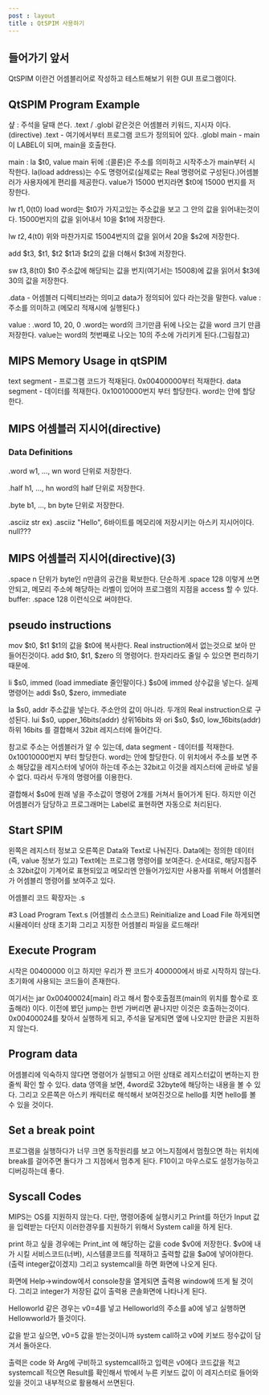 ```yaml
---
post : layout
title : QtSPIM 사용하기
---
```

## 들어가기 앞서
QtSPIM 이란건 어셈블리어로 작성하고 테스트해보기 위한 GUI 프로그램이다.

## QtSPIM Program Example

샾 : 주석을 달때 쓴다.
.text / .globl 같은것은 어셈블러 키워드, 지시자 이다.(directive)
.text - 여기에서부터 프로그램 코드가 정의되어 있다.
.globl main - main이 LABEL이 되며, main을 호출한다.

main : la $t0, value 
main 뒤에 :(콜론)은 주소를 의미하고 시작주소가 main부터 시작한다.
la(load address)는 수도 명령어로(실제로는 Real 명령어로 구성된다.)어셈블러가 사용자에게 편리를 제공한다. value가 15000 번지라면 $t0에 15000 번지를 저장한다.

lw $t1, 0($t0)
load word는 $t0가 가지고있는 주소값을 보고 그 안의 값을 읽어내는것이다. 15000번지의 값을 읽어내서 10을 $t1에 저장한다.

lw $t2, 4($t0)
위와 마찬가지로 15004번지의 값을 읽어서 20을 $s2에 저장한다.

add $t3, $t1, $t2
$t1과 $t2의 값을 더해서 $t3에 저장한다.

sw $t3, 8($t0)
$t0 주소값에 해당되는 값을 번지(여기서는 15008)에 값을 읽어서 $t3에 30의 값을 저장한다.

.data - 어셈블러 디렉티브라는 의미고 data가 정의되어 있다 라는것을 말한다.
value : 주소를 의미하고 (메모리 적재시에 실행된다.)

value : .word 10, 20, 0
.word는 word의 크기만큼 뒤에 나오는 값을 word 크기 만큼 저장한다.
value는 word의 첫번째로 나오는 10의 주소에 가리키게 된다.(그림참고)

## MIPS Memory Usage in qtSPIM
text segment - 프로그램 코드가 적재된다. 0x00400000부터 적재한다.
data segment - 데이터를 적재한다. 0x10010000번지 부터 할당한다. word는 안에 할당한다.

## MIPS 어셈블러 지시어(directive)
### Data Definitions
.word w1, ..., wn
word 단위로 저장한다.

.half h1, ..., hn
word의 half 단위로 저장한다.

.byte b1, ..., bn
byte 단위로 저장한다.

.asciiz str
ex) .asciiz "Hello", 6바이트를 메모리에 저장시키는 아스키 지시어이다. null???

## MIPS 어셈블러 지시어(directive)(3)
.space n
단위가 byte인 n만큼의 공간을 확보한다.
단순하게 .space 128 이렇게 쓰면안되고, 메모리 주소에 해당하는 라벨이 있어야 프로그램의 지점을 access 할 수 있다.
buffer: .space 128 이런식으로 써야한다.

## pseudo instructions
mov $t0, $t1
$t1의 값을 $t0에 복사한다. Real instruction에서 없는것으로 보아 만들어진것이다.
add $t0, $t1, $zero 의 명령어다. 한자리라도 줄일 수 있으면 편리하기 때문에.

li $s0, immed (load immediate 줄인말이다.)
$s0에 immed 상수값을 넣는다. 
실제 명령어는 addi $s0, $zero, immediate

la $s0, addr 
주소값을 넣는다. 주소안의 값이 아니라.
두개의 Real instruction으로 구성된다. 
lui $s0, upper_16bits(addr) 상위16bits 와
ori $s0, $s0, low_16bits(addr) 하위 16bits 를 결합해서 32bit 레지스터에 들어간다.

참고로 주소는 어셈블러가 알 수 있는데, 
data segment - 데이터를 적재한다. 0x10010000번지 부터 할당한다. word는 안에 할당한다. 이 위치에서 주소를 보면 
주소 해당값을 레지스터에 넣어야 하는데 주소는 32bit고 이것을 레지스터에 곧바로 넣을 수 없다. 따라서 두개의 명령어를 이용한다.

결합해서 $s0에 원래 넣을 주소값이 명령어 2개를 거쳐서 들어가게 된다. 하지만 이건 어셈블러가 담당하고 프로그래머는 Label로 표현하면 자동으로 처리된다.

## Start SPIM
왼쪽은 레지스터 정보고 오른쪽은 Data와 Text로 나눠진다.
Data에는 정의한 데이터(즉, value 정보가 있고)
Text에는 프로그램 명령어를 보여준다.
순서대로, 해당지점주소 32bit값이 기계어로 표현되있고 메모리엔 안들어가있지만 사용자를 위해서 어셈블러가 어셈블리 명령어를 보여주고 있다.

어셈블리 코드 확장자는 .s

#3 Load Program
Text.s (어셈블리 소스코드)
Reinitialize and Load File 하게되면 시뮬레이터 상태 초기화 그리고 지정한 어셈블리 파일을 로드해라!

## Execute Program
시작은 00400000 이고 하지만 우리가 짠 코드가 400000에서 바로 시작하지 않는다. 초기화에 사용되는 코드들이 존재한다.

여기서는 jar 0x00400024[main] 라고 해서 함수호출점프(main의 위치를 함수로 호출해라) 이다. 이전에 봤던 jump는 한번 가버리면 끝나지만 이것은 호출하는것이다.
0x00400024를 찾아서 실행하게 되고, 주석을 달게되면 옆에 나오지만 한글은 지원하지 않는다.

## Program data

어셈블리에 익숙하지 않다면 명령어가 실행되고 어떤 상태로 레지스터값이 변하는지 한줄씩 확인 할 수 있다.
data 영역을 보면, 4word로 32byte에 해당하는 내용을 볼 수 있다. 그리고 오른쪽은 아스키 캐릭터로 해석해서 보여진것으로 hello를 치면 hello를 볼 수 있을 것이다.

## Set a break point
프로그램을 실행하다가 너무 크면 동작원리를 보고 어느지점에서 멈췄으면 하는 위치에 break를 걸어주면 돌다가 그 지점에서 멈추게 된다. F10이고 마우스로도 설정가능하고
디버깅하는데 좋다.

## Syscall Codes
MIPS는 OS를 지원하지 않는다. 다만, 명령어중에 실행시키고 Print를 하던가 Input 값을 입력받는 다던지 이러한경우를 지원하기 위해서 System call을 하게 된다.

print 하고 싶을 경우에는 Print_int 에 해당하는 값을 code $v0에 저장한다. 
$v0에 내가 시킬 서비스코드(너버), 시스템콜코드를 적재하고
출력할 값을 $a0에 넣어야한다.(출력 integer값이겠지)
그리고 systemcall을 하면 화면에 나오게 된다.

화면에 Help->window에서 console창을 열게되면 출력용 window에 뜨게 될 것이다. 그리고 integer가 저장된 값이 출력용 콘솔화면에 나타나게 된다.

Helloworld 같은 경우는 v0=4를 넣고 Helloworld의 주소를 a0에 넣고 실행하면 Hellowworld가 뜰것이다.

값을 받고 싶으면, v0=5 값을 받는것이니까 system call하고 v0에 키보드 정수값이 담겨서 돌아온다.

출력은 code 와 Arg에 구비하고 systemcall하고 
입력은 v0에다 코드값을 적고 systemcall 적으면 Result를 확인해서 밖에서 누른 키보드 값이 이 레지스터로 들어와 있을 것이고 내부적으로 활용해서 쓰면된다.







